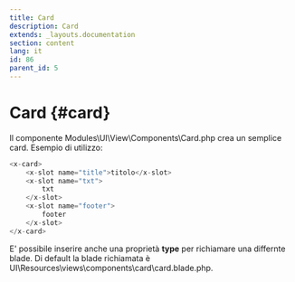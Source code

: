 ```yaml
---
title: Card
description: Card
extends: _layouts.documentation
section: content
lang: it
id: 86
parent_id: 5
---
```


# Card {#card}

Il componente Modules\UI\View\Components\Card.php crea un semplice card.
Esempio di utilizzo:

```php
<x-card>
    <x-slot name="title">titolo</x-slot>
    <x-slot name="txt">
        txt
    </x-slot>
    <x-slot name="footer">
        footer
    </x-slot>
</x-card>
```

E' possibile inserire anche una proprietà **type** per richiamare una differnte blade. Di default la blade richiamata è UI\Resources\views\components\card\card.blade.php.
